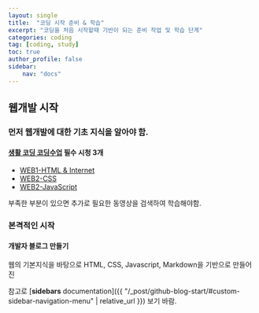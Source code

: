 ```yaml
---
layout: single
title:  "코딩 시작 준비 & 학습"
excerpt: "코딩을 처음 시작할때 기반이 되는 준비 작업 및 학습 단계"
categories: coding
tag: [coding, study]
toc: true
author_profile: false
sidebar:
    nav: "docs"
---
```



## 웹개발 시작 

### 먼저 웹개발에 대한 기초 지식을 알아야 함.

#### [생활 코딩 코딩수업](https://www.youtube.com/channel/UCvc8kv-i5fvFTJBFAk6n1SA) 필수 시청 3개
- [WEB1-HTML & Internet](https://www.youtube.com/watch?v=tZooW6PritE&list=PLuHgQVnccGMDZP7FJ_ZsUrdCGH68ppvPb)
- [WEB2-CSS](https://www.youtube.com/watch?v=Ok0bBJPtgJI&list=PLuHgQVnccGMAnWgUYiAW2cTzSBywFO75B)
- [WEB2-JavaScript](https://www.youtube.com/watch?v=dPRtcRwKo-Y&list=PLuHgQVnccGMBB348PWRN0fREzYcYgFybf)

부족한 부분이 있으면 추가로 필요한 동영상을 검색하여 학습해야함.


### 본격적인 시작

#### 개발자 블로그 만들기
웹의 기본지식을 바탕으로 HTML, CSS, Javascript, Markdown을 기반으로 만들어진 

[^structure]: See [**Structure** page]({{ "/docs/structure/" | relative_url }}) for a list of theme files and what they do.

참고로 [**sidebars** documentation]({{ "/_post/github-blog-start/#custom-sidebar-navigation-menu" | relative_url }}) 보기 바람.